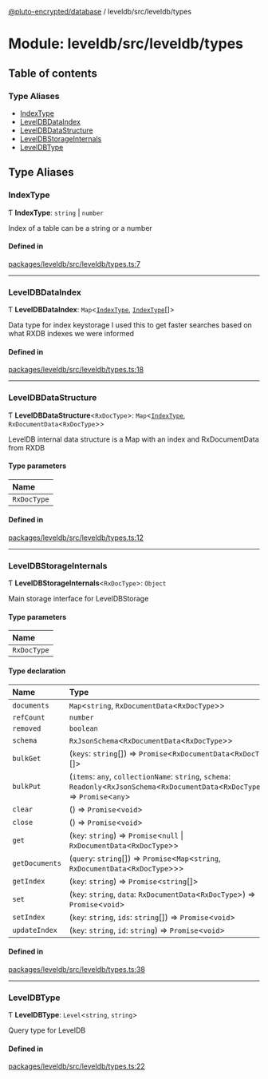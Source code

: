 [@pluto-encrypted/database](../README.md) / leveldb/src/leveldb/types

# Module: leveldb/src/leveldb/types

## Table of contents

### Type Aliases

- [IndexType](leveldb_src_leveldb_types.md#indextype)
- [LevelDBDataIndex](leveldb_src_leveldb_types.md#leveldbdataindex)
- [LevelDBDataStructure](leveldb_src_leveldb_types.md#leveldbdatastructure)
- [LevelDBStorageInternals](leveldb_src_leveldb_types.md#leveldbstorageinternals)
- [LevelDBType](leveldb_src_leveldb_types.md#leveldbtype)

## Type Aliases

### IndexType

Ƭ **IndexType**: `string` \| `number`

Index of a table can be a string or a number

#### Defined in

[packages/leveldb/src/leveldb/types.ts:7](https://github.com/elribonazo/pluto-encrypted/blob/1443488/packages/leveldb/src/leveldb/types.ts#L7)

___

### LevelDBDataIndex

Ƭ **LevelDBDataIndex**: `Map`\<[`IndexType`](leveldb_src_leveldb_types.md#indextype), [`IndexType`](leveldb_src_leveldb_types.md#indextype)[]\>

Data type for index keystorage
I used this to get faster searches based on what RXDB indexes we were
informed

#### Defined in

[packages/leveldb/src/leveldb/types.ts:18](https://github.com/elribonazo/pluto-encrypted/blob/1443488/packages/leveldb/src/leveldb/types.ts#L18)

___

### LevelDBDataStructure

Ƭ **LevelDBDataStructure**\<`RxDocType`\>: `Map`\<[`IndexType`](leveldb_src_leveldb_types.md#indextype), `RxDocumentData`\<`RxDocType`\>\>

LevelDB internal data structure is a Map with an index
and RxDocumentData from RXDB

#### Type parameters

| Name |
| :------ |
| `RxDocType` |

#### Defined in

[packages/leveldb/src/leveldb/types.ts:12](https://github.com/elribonazo/pluto-encrypted/blob/1443488/packages/leveldb/src/leveldb/types.ts#L12)

___

### LevelDBStorageInternals

Ƭ **LevelDBStorageInternals**\<`RxDocType`\>: `Object`

Main storage interface for LevelDBStorage

#### Type parameters

| Name |
| :------ |
| `RxDocType` |

#### Type declaration

| Name | Type |
| :------ | :------ |
| `documents` | `Map`\<`string`, `RxDocumentData`\<`RxDocType`\>\> |
| `refCount` | `number` |
| `removed` | `boolean` |
| `schema` | `RxJsonSchema`\<`RxDocumentData`\<`RxDocType`\>\> |
| `bulkGet` | (`keys`: `string`[]) => `Promise`\<`RxDocumentData`\<`RxDocType`\>[]\> |
| `bulkPut` | (`items`: `any`, `collectionName`: `string`, `schema`: `Readonly`\<`RxJsonSchema`\<`RxDocumentData`\<`RxDocType`\>\>\>) => `Promise`\<`any`\> |
| `clear` | () => `Promise`\<`void`\> |
| `close` | () => `Promise`\<`void`\> |
| `get` | (`key`: `string`) => `Promise`\<``null`` \| `RxDocumentData`\<`RxDocType`\>\> |
| `getDocuments` | (`query`: `string`[]) => `Promise`\<`Map`\<`string`, `RxDocumentData`\<`RxDocType`\>\>\> |
| `getIndex` | (`key`: `string`) => `Promise`\<`string`[]\> |
| `set` | (`key`: `string`, `data`: `RxDocumentData`\<`RxDocType`\>) => `Promise`\<`void`\> |
| `setIndex` | (`key`: `string`, `ids`: `string`[]) => `Promise`\<`void`\> |
| `updateIndex` | (`key`: `string`, `id`: `string`) => `Promise`\<`void`\> |

#### Defined in

[packages/leveldb/src/leveldb/types.ts:38](https://github.com/elribonazo/pluto-encrypted/blob/1443488/packages/leveldb/src/leveldb/types.ts#L38)

___

### LevelDBType

Ƭ **LevelDBType**: `Level`\<`string`, `string`\>

Query type for LevelDB

#### Defined in

[packages/leveldb/src/leveldb/types.ts:22](https://github.com/elribonazo/pluto-encrypted/blob/1443488/packages/leveldb/src/leveldb/types.ts#L22)

